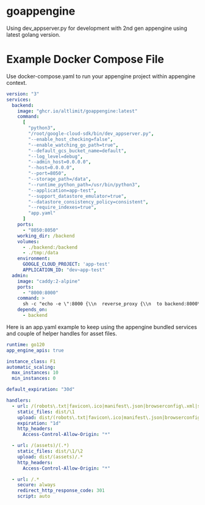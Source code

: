 # goappengine

Using dev_appserver.py for development with 2nd gen appengine using latest golang version.

# Example Docker Compose File

Use docker-compose.yaml to run your appengine project within appengine context.

```yaml
version: "3"
services:
  backend:
    image: "ghcr.io/altlimit/goappengine:latest"
    command:
      [
        "python3",
        "/root/google-cloud-sdk/bin/dev_appserver.py",
        "--enable_host_checking=false",
        "--enable_watching_go_path=true",
        "--default_gcs_bucket_name=default",
        "--log_level=debug",
        "--admin_host=0.0.0.0",
        "--host=0.0.0.0",
        "--port=8050",
        "--storage_path=/data",
        "--runtime_python_path=/usr/bin/python3",
        "--application=app-test",
        "--support_datastore_emulator=true",
        "--datastore_consistency_policy=consistent",
        "--require_indexes=true",
        "app.yaml"
      ]
    ports:
      - "8050:8050"
    working_dir: /backend
    volumes:
      - ./backend:/backend
      - ./tmp:/data
    environment:
      GOOGLE_CLOUD_PROJECT: 'app-test'
      APPLICATION_ID: "dev~app-test"
  admin:
    image: "caddy:2-alpine"
    ports:
      - "8000:8000"
    command: >
      sh -c "echo -e \":8000 {\\n  reverse_proxy {\\n  to backend:8000\\n  header_up Origin http://0.0.0.0:8000\\n}\\n}\" > /Caddyfile && caddy run --config /Caddyfile"
    depends_on:
      - backend
```

Here is an app.yaml example to keep using the appengine bundled services and couple of helper handles for asset files.

```yaml
runtime: go120
app_engine_apis: true

instance_class: F1
automatic_scaling:
  max_instances: 10
  min_instances: 0

default_expiration: "30d"

handlers:
  - url: /(robots\.txt|favicon\.ico|manifest\.json|browserconfig\.xml|sitemap\.xml)
    static_files: dist/\1
    upload: dist/(robots\.txt|favicon\.ico|manifest\.json|browserconfig\.xml|sitemap\.xml)
    expiration: "1d"
    http_headers:
      Access-Control-Allow-Origin: "*"

  - url: /(assets)/(.*)
    static_files: dist/\1/\2
    upload: dist/(assets)/.*
    http_headers:
      Access-Control-Allow-Origin: "*"

  - url: /.*
    secure: always
    redirect_http_response_code: 301
    script: auto
```